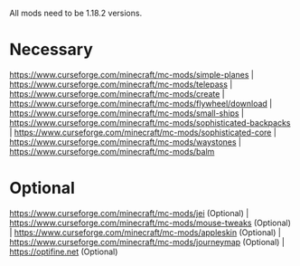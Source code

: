 All mods need to be 1.18.2 versions.

# Necessary

https://www.curseforge.com/minecraft/mc-mods/simple-planes | 
https://www.curseforge.com/minecraft/mc-mods/telepass | 
https://www.curseforge.com/minecraft/mc-mods/create | 
https://www.curseforge.com/minecraft/mc-mods/flywheel/download | 
https://www.curseforge.com/minecraft/mc-mods/small-ships |
https://www.curseforge.com/minecraft/mc-mods/sophisticated-backpacks |
https://www.curseforge.com/minecraft/mc-mods/sophisticated-core |
https://www.curseforge.com/minecraft/mc-mods/waystones |
https://www.curseforge.com/minecraft/mc-mods/balm

# Optional

https://www.curseforge.com/minecraft/mc-mods/jei (Optional) | 
https://www.curseforge.com/minecraft/mc-mods/mouse-tweaks (Optional) | 
https://www.curseforge.com/minecraft/mc-mods/appleskin (Optional) | 
https://www.curseforge.com/minecraft/mc-mods/journeymap (Optional) | 
https://optifine.net (Optional)
